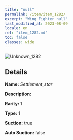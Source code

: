 ```yaml
---
title: "null"
permalink: /item/item_1282/
excerpt: "Wing Fighter null"
last_modified_at: 2023-08-09
locale: en
ref: "item_1282.md"
toc: false
classes: wide
---
```



 ![Unknown_1282](/images/item/Settlement_star_p.png)



## Details

 **Name:** *Settlement_star* 

 **Description:** 

 **Rarity:** 1 

 **Type:** 1 

 **Suction:** true 

 **Auto Suction:** false 



